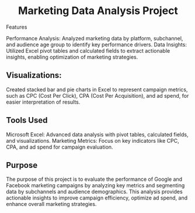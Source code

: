 <h1 align="center"> Marketing Data Analysis Project </h1
This project focuses on analyzing marketing performance data from Google and Facebook to extract meaningful insights.
The analysis aims to identify trends, evaluate campaign effectiveness, and support data-driven decision-making
through detailed performance segmentation.


## Features
Performance Analysis: Analyzed marketing data by platform, subchannel, and audience age group to identify key performance drivers.
Data Insights: Utilized Excel pivot tables and calculated fields to extract actionable insights,
enabling optimization of marketing strategies.

## Visualizations:
Created stacked bar and pie charts in Excel to represent campaign metrics,
such as CPC (Cost Per Click), CPA (Cost Per Acquisition), and ad spend, for easier interpretation of results.

## Tools Used
Microsoft Excel: Advanced data analysis with pivot tables, calculated fields, and visualizations.
Marketing Metrics: Focus on key indicators like CPC, CPA, and ad spend for campaign evaluation.

## Purpose
The purpose of this project is to evaluate the performance of Google and Facebook marketing campaigns by
analyzing key metrics and segmenting data by subchannels and audience demographics.
This analysis provides actionable insights to improve campaign efficiency,
optimize ad spend, and enhance overall marketing strategies.
